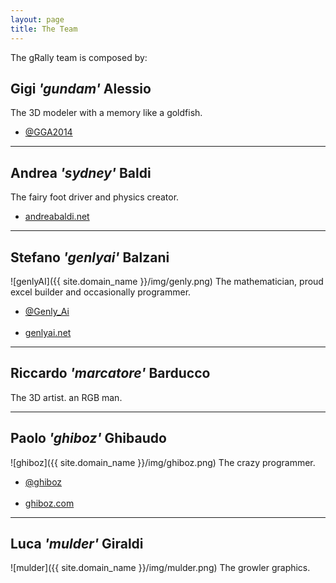 ```yaml
---
layout: page
title: The Team
---
```


The gRally team is composed by:

## Gigi *'gundam'* Alessio
The 3D modeler with a memory like a goldfish.

<ul>
    <li class="fa fa-twitter"><a href="https://twitter.com/GGA2014" target="_blank"> @GGA2014</a></li>
</ul>

---

## Andrea *'sydney'* Baldi
The fairy foot driver and physics creator.
<ul>
    <li class="fa fa-globe"><a href="http://www.andreabaldi.net" target="_blank"> andreabaldi.net</a></li>
</ul>

---

## Stefano *'genlyai'* Balzani
![genlyAI]({{ site.domain_name }}/img/genly.png)
The mathematician, proud excel builder and occasionally programmer.

<ul>
    <li class="fa fa-twitter"><a href="https://twitter.com/Genly_Ai" target="_blank"> @Genly_Ai</a></li></br>
    <li class="fa fa-globe"><a href="http://www.genlyai.net" target="_blank"> genlyai.net</a></li>
</ul>

---

## Riccardo *'marcatore'* Barducco
The 3D artist. an RGB man.

---

## Paolo *'ghiboz'* Ghibaudo
![ghiboz]({{ site.domain_name }}/img/ghiboz.png)
The crazy programmer.

<ul>
    <li class="fa fa-twitter"><a href="https://twitter.com/ghiboz" target="_blank"> @ghiboz</a></li><br>
    <li class="fa fa-globe"><a href="http://www.ghiboz.com" target="_blank"> ghiboz.com</a></li>
</ul>

---

## Luca *'mulder'* Giraldi
![mulder]({{ site.domain_name }}/img/mulder.png)
The growler graphics.
